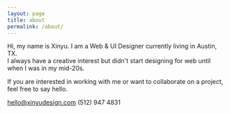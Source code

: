 ```yaml
---
layout: page
title: about
permalink: /about/
---
```


Hi, my name is Xinyu. 
I am a Web & UI Designer currently living in Austin, TX.  
I always have a creative interest but didn't start designing for web until when I was in my mid-20s. 
 

If you are interested in working with me or want to collaborate on a project, feel free to say hello. 

hello@xinyudesign.com
(512) 947 4831 


